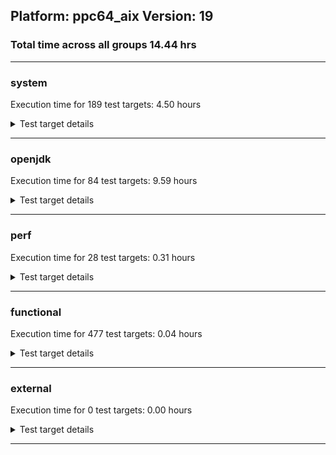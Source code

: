 ## Platform: ppc64_aix Version: 19 
### Total time across all groups 14.44 hrs 
---

###  system
 Execution time for  189  test targets:  4.50  hours
<details><summary>Test target details</summary>

| Test Target Name | Time |
| --- | --- |
| TestJlmRemoteThreadAuth_0 | 685640.00  ms|
| TestJlmRemoteThreadAuth_1 | 685564.00  ms|
| TestJlmRemoteThreadNoAuth_0 | 676302.00  ms|
| TestJlmRemoteThreadNoAuth_1 | 675338.00  ms|
| TestJlmRemoteMemoryAuth_1 | 653535.00  ms|
| TestJlmRemoteMemoryAuth_0 | 652751.00  ms|
| TestJlmRemoteClassAuth_1 | 649047.00  ms|
| TestJlmRemoteClassAuth_0 | 648733.00  ms|
| TestJlmRemoteMemoryNoAuth_1 | 647502.00  ms|
| TestJlmRemoteMemoryNoAuth_0 | 646944.00  ms|
| TestJlmRemoteClassNoAuth_1 | 644522.00  ms|
| TestJlmRemoteClassNoAuth_0 | 643826.00  ms|
| NioLoadTest_5m_1 | 313506.00  ms|
| NioLoadTest_5m_0 | 313333.00  ms|
| DBBLoadTest_5m_0 | 313258.00  ms|
| DBBLoadTest_5m_1 | 313207.00  ms|
| LambdaLoadTest_HS_5m_0 | 307686.00  ms|
| LambdaLoadTest_HS_5m_1 | 307656.00  ms|
| MauveMultiThrdLoad_5m_1 | 305726.00  ms|
| MauveMultiThrdLoad_5m_0 | 305686.00  ms|
| MauveSingleInvocLoad_HS_5m_1 | 304894.00  ms|
| MauveSingleThrdLoad_HS_5m_1 | 304873.00  ms|
| MauveSingleInvocLoad_HS_5m_0 | 304729.00  ms|
| MauveSingleThrdLoad_HS_5m_0 | 304726.00  ms|
| MathLoadTest_all_5m_0 | 304223.00  ms|
| MathLoadTest_bigdecimal_5m_1 | 303979.00  ms|
| MathLoadTest_bigdecimal_5m_0 | 303976.00  ms|
| MathLoadTest_all_5m_1 | 303942.00  ms|
| MathLoadTest_autosimd_5m_1 | 303873.00  ms|
| LangLoadTest_5m_1 | 303827.00  ms|
| LangLoadTest_5m_0 | 303812.00  ms|
| UtilLoadTest_5m_0 | 303759.00  ms|
| MathLoadTest_autosimd_5m_0 | 303756.00  ms|
| UtilLoadTest_5m_1 | 303735.00  ms|
| ClassLoadingTest_5m_0 | 303687.00  ms|
| ClassLoadingTest_5m_1 | 303683.00  ms|
| TestJlmRemoteNotifierProxyAuth_1 | 143588.00  ms|
| TestJlmRemoteNotifierProxyAuth_0 | 143316.00  ms|
| CLLoad_0 | 55057.00  ms|
| CLLoad_1 | 55054.00  ms|
| LockingLoadTest_0 | 33689.00  ms|
| LockingLoadTest_1 | 33598.00  ms|
| TestJlmLocal_0 | 28816.00  ms|
| TestJlmLocal_1 | 28658.00  ms|
| ParallelStreamsLoadTest_HS_1 | 18687.00  ms|
| ParallelStreamsLoadTest_HS_0 | 18315.00  ms|
| HCRLateAttachWorkload_previewEnabled_1 | 13803.00  ms|
| HCRLateAttachWorkload_previewEnabled_0 | 13769.00  ms|
| Jlink_ReqMod_0 | 12126.00  ms|
| Jlink_ReqMod_1 | 12101.00  ms|
| Jlink_AddMLimitM_0 | 10649.00  ms|
| Jlink_AddMLimitM_1 | 10634.00  ms|
| Jlink_GenOpt_0 | 9215.00  ms|
| Jlink_GenOpt_1 | 9193.00  ms|
| PatModImg_Adv_0 | 8369.00  ms|
| PatModImg_Adv_1 | 8330.00  ms|
| UpgModPath_JarImg_1 | 8100.00  ms|
| UpgModPath_JarImg_0 | 8085.00  ms|
| PatModImg_PlatMod_0 | 8009.00  ms|
| PatModImg_AppMod_0 | 7947.00  ms|
| PatModImg_AppMod_1 | 7934.00  ms|
| PatModImg_Unex_0 | 7931.00  ms|
| PatModImg_Unex_1 | 7923.00  ms|
| PatModImg_PlatMod_1 | 7895.00  ms|
| UpgModPath_Jar_0 | 7656.00  ms|
| UpgModPath_Jar_1 | 7625.00  ms|
| UpgModPath_ExpImg_1 | 7395.00  ms|
| UpgModPath_ExpImg_0 | 7354.00  ms|
| UpgModPath_Exp_0 | 6925.00  ms|
| UpgModPath_Exp_1 | 6910.00  ms|
| CLTestImg_1 | 6893.00  ms|
| CLTestImg_0 | 6883.00  ms|
| CpMpJlink_1 | 6153.00  ms|
| CpMpJlink_0 | 6126.00  ms|
| AutoMod1_0 | 4352.00  ms|
| AutoMod2_1 | 4347.00  ms|
| AutoMod1_1 | 4340.00  ms|
| AutoMod2_0 | 4337.00  ms|
| AutoMod_Impl2_0 | 4335.00  ms|
| AutoMod_Impl1_0 | 4334.00  ms|
| AutoMod_Impl3_0 | 4331.00  ms|
| AutoMod_Impl3_1 | 4331.00  ms|
| AutoMod_Impl1_1 | 4325.00  ms|
| AutoMod_Impl2_1 | 4319.00  ms|
| InternalAPIs_0 | 4275.00  ms|
| InternalAPIs_1 | 4256.00  ms|
| PatMod_Adv_0 | 4231.00  ms|
| PatMod_Adv_1 | 4228.00  ms|
| CpMpModJar_0 | 4031.00  ms|
| CpMpModJar_1 | 4012.00  ms|
| PatMod_Unex_0 | 3866.00  ms|
| PatMod_Unex_1 | 3831.00  ms|
| PatMod_AppMod_0 | 3827.00  ms|
| PatMod_AppMod_1 | 3824.00  ms|
| PatMod_PlatMod_1 | 3817.00  ms|
| PatMod_PlatMod_0 | 3816.00  ms|
| SLTest_0 | 3434.00  ms|
| SLTest_1 | 3387.00  ms|
| CpMpModJar3_0 | 2569.00  ms|
| CpMpModJar2_0 | 2566.00  ms|
| CpMpModJar2_1 | 2564.00  ms|
| CpMpModJar3_1 | 2558.00  ms|
| CLTest_0 | 2462.00  ms|
| CpMp3_0 | 2430.00  ms|
| CpMp_MP_0 | 2422.00  ms|
| CpMp2_0 | 2418.00  ms|
| CpMp3_1 | 2417.00  ms|
| CLTest_1 | 2415.00  ms|
| CpMp_CpMp_0 | 2415.00  ms|
| CpMp2_1 | 2406.00  ms|
| CpMp_MP_1 | 2403.00  ms|
| CpMp_CpMp_1 | 2402.00  ms|
| MachineInfo_0 | 697.00  ms|
| CLStressLayers_1 | 41.00  ms|
| CLStressLayers_0 | 41.00  ms|
| CLStressCRI_2 | 41.00  ms|
| CLStressCRI_1 | 41.00  ms|
| CLStressCRI_0 | 41.00  ms|
| CLStressLayers_2 | 41.00  ms|
| JdiTest_1 | 40.00  ms|
| JdiTest_2 | 40.00  ms|
| OAuthTest_0 | 39.00  ms|
| JdiTest_0 | 39.00  ms|
| MiniMix_5m_0 | 39.00  ms|
| MiniMix_5m_1 | 39.00  ms|
| ExplMod_1 | 39.00  ms|
| ExplMod_2 | 39.00  ms|
| ExplMod_0 | 39.00  ms|
| MiniMix_5m_2 | 39.00  ms|
| ConcurrentLoadTest_5m_1 | 38.00  ms|
| ConcurrentLoadTest_5m_2 | 38.00  ms|
| MiniMix_aot_5m_0 | 38.00  ms|
| ConcurrentLoadTest_5m_0 | 38.00  ms|
| DBBLoadTest_5m_2 | 30.00  ms|
| CLLoad_2 | 29.00  ms|
| MauveMultiThrdLoad_5m_2 | 29.00  ms|
| MauveSingleInvocLoad_HS_5m_2 | 29.00  ms|
| NioLoadTest_5m_2 | 29.00  ms|
| LambdaLoadTest_HS_5m_2 | 29.00  ms|
| MauveSingleThrdLoad_HS_5m_2 | 29.00  ms|
| TestJlmRemoteMemoryAuth_2 | 28.00  ms|
| TestJlmLocal_2 | 28.00  ms|
| TestJlmRemoteThreadNoAuth_2 | 28.00  ms|
| TestJlmRemoteClassNoAuth_2 | 28.00  ms|
| MathLoadTest_autosimd_5m_2 | 27.00  ms|
| MathLoadTest_all_5m_2 | 27.00  ms|
| TestJlmRemoteClassAuth_2 | 27.00  ms|
| TestJlmRemoteMemoryNoAuth_2 | 27.00  ms|
| HCRLateAttachWorkload_previewEnabled_2 | 27.00  ms|
| TestJlmRemoteThreadAuth_2 | 27.00  ms|
| PatModImg_PlatMod_2 | 27.00  ms|
| TestJlmRemoteNotifierProxyAuth_2 | 27.00  ms|
| Jlink_ReqMod_2 | 27.00  ms|
| PatModImg_Unex_2 | 27.00  ms|
| PatModImg_AppMod_2 | 27.00  ms|
| CpMpJlink_2 | 27.00  ms|
| CLTestImg_2 | 27.00  ms|
| UpgModPath_ExpImg_2 | 27.00  ms|
| PatMod_Adv_2 | 27.00  ms|
| AutoMod_Impl2_2 | 27.00  ms|
| UpgModPath_Exp_2 | 27.00  ms|
| PatMod_AppMod_2 | 27.00  ms|
| CLTest_2 | 27.00  ms|
| Jlink_GenOpt_2 | 27.00  ms|
| UpgModPath_Jar_2 | 27.00  ms|
| Jlink_AddMLimitM_2 | 27.00  ms|
| SLTest_2 | 27.00  ms|
| PatModImg_Adv_2 | 27.00  ms|
| PatMod_PlatMod_2 | 27.00  ms|
| UpgModPath_JarImg_2 | 27.00  ms|
| MathLoadTest_bigdecimal_5m_2 | 27.00  ms|
| CpMp_CpMp_2 | 27.00  ms|
| PatMod_Unex_2 | 27.00  ms|
| InternalAPIs_2 | 27.00  ms|
| AutoMod2_2 | 27.00  ms|
| UtilLoadTest_5m_2 | 27.00  ms|
| CpMp2_2 | 27.00  ms|
| LangLoadTest_5m_2 | 27.00  ms|
| CpMp_MP_2 | 27.00  ms|
| CpMpModJar_2 | 27.00  ms|
| LockingLoadTest_2 | 26.00  ms|
| CpMp3_2 | 26.00  ms|
| AutoMod_Impl3_2 | 26.00  ms|
| CpMpModJar3_2 | 26.00  ms|
| AutoMod_Impl1_2 | 26.00  ms|
| CpMpModJar2_2 | 26.00  ms|
| AutoMod1_2 | 26.00  ms|
| ClassLoadingTest_5m_2 | 26.00  ms|
| ParallelStreamsLoadTest_HS_2 | 26.00  ms|
</details>

---

###  openjdk
 Execution time for  84  test targets:  9.59  hours
<details><summary>Test target details</summary>

| Test Target Name | Time |
| --- | --- |
| jvm_compiler_0 | 5712795.00  ms|
| jdk_security3_0 | 4507911.00  ms|
| jdk_util_0 | 2364474.00  ms|
| jdk_util_1 | 2360712.00  ms|
| jdk_lang_0 | 2038571.00  ms|
| jdk_lang_1 | 2034386.00  ms|
| jdk_nio_1 | 1837015.00  ms|
| jdk_nio_0 | 1828976.00  ms|
| jdk_tools_1 | 1283630.00  ms|
| jdk_jdi_0 | 1203383.00  ms|
| jdk_security4_1 | 776996.00  ms|
| jdk_security4_0 | 776988.00  ms|
| hotspot_serviceability_jvmti_1 | 692266.00  ms|
| jdk_beans_0 | 654637.00  ms|
| jdk_io_0 | 565758.00  ms|
| jdk_io_1 | 565534.00  ms|
| jdk_other_1 | 545829.00  ms|
| jdk_rmi_1 | 514550.00  ms|
| jdk_rmi_0 | 514350.00  ms|
| jdk_imageio_1 | 384655.00  ms|
| jdk_time_0 | 350578.00  ms|
| hotspot_custom_0 | 324393.00  ms|
| hotspot_custom_1 | 324318.00  ms|
| jdk_security2_0 | 281519.00  ms|
| jdk_management_0 | 264551.00  ms|
| jdk_management_1 | 249038.00  ms|
| jdk_math_1 | 238269.00  ms|
| jdk_math_0 | 237871.00  ms|
| jdk_foreign_0 | 217789.00  ms|
| jdk_foreign_1 | 216524.00  ms|
| runtime_nestmate_0 | 69184.00  ms|
| runtime_nestmate_1 | 69135.00  ms|
| jdk_svc_sanity_1 | 58198.00  ms|
| jdk_svc_sanity_0 | 58092.00  ms|
| jdk_custom_1 | 55150.00  ms|
| jdk11_tier1_buffer_0 | 51350.00  ms|
| jdk11_tier1_buffer_1 | 51287.00  ms|
| jdk_build_0 | 35767.00  ms|
| jdk_build_1 | 35391.00  ms|
| jdk_native_sanity_0 | 31402.00  ms|
| jdk_native_sanity_1 | 31287.00  ms|
| jdk11_tier1_iso8859_1 | 28407.00  ms|
| jdk11_tier1_iso8859_0 | 28287.00  ms|
| jdk_lang_native_0 | 28141.00  ms|
| jdk_lang_native_1 | 28098.00  ms|
| jdk_jfc_demo_0 | 38.00  ms|
| jdk_sound_2 | 38.00  ms|
| jdk_client_sanity_0 | 38.00  ms|
| jdk_2d_0 | 38.00  ms|
| jdk_sound_0 | 38.00  ms|
| jdk_client_sanity_2 | 38.00  ms|
| jdk_2d_2 | 38.00  ms|
| jdk_jfr_1 | 37.00  ms|
| jdk_awt_1 | 37.00  ms|
| jdk_jfc_demo_2 | 37.00  ms|
| jdk_swing_1 | 37.00  ms|
| jdk_lang_native_win_1 | 27.00  ms|
| jdk11_tier1_iso8859_2 | 27.00  ms|
| jdk_lang_native_win_0 | 27.00  ms|
| jdk_lang_native_2 | 27.00  ms|
| jdk_svc_sanity_2 | 27.00  ms|
| jdk_lang_2 | 27.00  ms|
| jdk_foreign_native_2 | 27.00  ms|
| jdk11_tier1_buffer_2 | 27.00  ms|
| jdk_foreign_2 | 27.00  ms|
| jdk_util_2 | 27.00  ms|
| jdk_rmi_2 | 27.00  ms|
| jdk_foreign_native_0 | 27.00  ms|
| jdk_math_2 | 27.00  ms|
| jdk_jmx_2 | 27.00  ms|
| jdk_text_2 | 27.00  ms|
| jdk_lang_native_win_2 | 26.00  ms|
| jdk_foreign_native_1 | 26.00  ms|
| jdk_tools_2 | 26.00  ms|
| jdk_imageio_2 | 26.00  ms|
| jdk_beans_2 | 26.00  ms|
| jvm_compiler_2 | 26.00  ms|
| jdk_security4_2 | 26.00  ms|
| jdk_native_sanity_2 | 26.00  ms|
| jdk_security2_2 | 26.00  ms|
| jdk_nio_2 | 26.00  ms|
| langtools_custom_2 | 26.00  ms|
| hotspot_custom_2 | 26.00  ms|
| jdk_io_2 | 26.00  ms|
</details>

---

###  perf
 Execution time for  28  test targets:  0.31  hours
<details><summary>Test target details</summary>

| Test Target Name | Time |
| --- | --- |
| renaissance-philosophers_0 | 366917.00  ms|
| renaissance-future-genetic_0 | 254321.00  ms|
| renaissance-finagle-http_0 | 129187.00  ms|
| renaissance-mnemonics_0 | 109909.00  ms|
| renaissance-par-mnemonics_0 | 97623.00  ms|
| renaissance-fj-kmeans_0 | 95565.00  ms|
| renaissance-scala-kmeans_0 | 20580.00  ms|
| dacapo-jython_0 | 18949.00  ms|
| dacapo-h2_0 | 13985.00  ms|
| dacapo-avrora_0 | 8811.00  ms|
| dacapo-pmd_0 | 4252.00  ms|
| dacapo-fop_0 | 3057.00  ms|
| dacapo-sunflow_0 | 3048.00  ms|
| dacapo-luindex_0 | 2982.00  ms|
| dacapo-xalan_0 | 2523.00  ms|
| renaissance-db-shootout_0 | 47.00  ms|
| renaissance-als_0 | 40.00  ms|
| dacapo-tomcat_0 | 40.00  ms|
| renaissance-gauss-mix_0 | 40.00  ms|
| renaissance-movie-lens_0 | 40.00  ms|
| renaissance-finagle-chirper_0 | 40.00  ms|
| renaissance-dec-tree_0 | 39.00  ms|
| renaissance-chi-square_0 | 39.00  ms|
| renaissance-log-regression_0 | 39.00  ms|
| renaissance-akka-uct_0 | 39.00  ms|
| renaissance-naive-bayes_0 | 38.00  ms|
| dacapo-lusearch-fix_0 | 38.00  ms|
| IdleMicrobenchmark_HS_0 | 26.00  ms|
</details>

---

###  functional
 Execution time for  477  test targets:  0.04  hours
<details><summary>Test target details</summary>

| Test Target Name | Time |
| --- | --- |
| MBCS_Tests_charsets_0 | 96215.00  ms|
| MBCS_Tests_codepoint_aix_0 | 6301.00  ms|
| SecurityTests_0 | 4064.00  ms|
| MBCS_Tests_unicode_aix_0 | 3624.00  ms|
| cmdLineTester_libpathTestRtfChild_0 | 1537.00  ms|
| MBCS_Tests_language_tag_0 | 1178.00  ms|
| MBCS_Tests_property_utf8_0 | 1151.00  ms|
| MBCS_Tests_datetime_0 | 1117.00  ms|
| testXXArgumentTesting_0 | 1105.00  ms|
| MBCS_Tests_datetime_formatter_0 | 946.00  ms|
| Jep334Tests_0 | 927.00  ms|
| Jep360Tests_0 | 868.00  ms|
| IllegalAccessProtectedMethodTest_0 | 815.00  ms|
| jsr292BootstrapTest_0 | 812.00  ms|
| Jep384Tests_0 | 809.00  ms|
| RegularClassAndInterfaceFinalFieldTests_0 | 794.00  ms|
| Jep371Tests_0 | 784.00  ms|
| MBCS_Tests_new_jp_era_0 | 768.00  ms|
| StringIndentTests_0 | 756.00  ms|
| cmdLineTester_getPid_0 | 661.00  ms|
| MBCS_Tests_StAX_ja_JP_aix_0 | 183.00  ms|
| MBCS_Tests_StAX_Zh_CN_aix_0 | 179.00  ms|
| MBCS_Tests_StAX_JA_JP_aix_0 | 179.00  ms|
| MBCS_Tests_StAX_zh_TW_aix_0 | 179.00  ms|
| MBCS_Tests_StAX_ZH_TW_aix_0 | 179.00  ms|
| MBCS_Tests_StAX_KO_KR_aix_0 | 179.00  ms|
| MBCS_Tests_StAX_ZH_CN_aix_0 | 179.00  ms|
| MBCS_Tests_StAX_Ja_JP_aix_0 | 178.00  ms|
| MBCS_Tests_StAX_Zh_TW_aix_0 | 178.00  ms|
| MBCS_Tests_StAX_ko_KR_aix_0 | 178.00  ms|
| MBCS_Tests_StAX_zh_CN_aix_0 | 178.00  ms|
| MBCS_Tests_i18n_zh_TW_aix_0 | 166.00  ms|
| MBCS_Tests_i18n_ja_JP_aix_0 | 166.00  ms|
| MBCS_Tests_i18n_ZH_CN_aix_0 | 166.00  ms|
| MBCS_Tests_i18n_ZH_TW_aix_0 | 166.00  ms|
| MBCS_Tests_i18n_Zh_TW_aix_0 | 166.00  ms|
| MBCS_Tests_i18n_KO_KR_aix_0 | 165.00  ms|
| MBCS_Tests_i18n_Zh_CN_aix_0 | 165.00  ms|
| MBCS_Tests_i18n_zh_CN_aix_0 | 165.00  ms|
| MBCS_Tests_i18n_Ja_JP_aix_0 | 165.00  ms|
| MBCS_Tests_i18n_ko_KR_aix_0 | 165.00  ms|
| MBCS_Tests_i18n_JA_JP_aix_0 | 165.00  ms|
| MBCS_Tests_locale_matching_Ja_JP_aix_0 | 162.00  ms|
| MBCS_Tests_locale_matching_ZH_CN_aix_0 | 161.00  ms|
| MBCS_Tests_locale_matching_ja_JP_aix_0 | 161.00  ms|
| MBCS_Tests_locale_matching_zh_TW_aix_0 | 161.00  ms|
| MBCS_Tests_locale_matching_KO_KR_aix_0 | 161.00  ms|
| MBCS_Tests_locale_matching_ko_KR_aix_0 | 161.00  ms|
| MBCS_Tests_locale_matching_JA_JP_aix_0 | 161.00  ms|
| MBCS_Tests_locale_matching_Zh_CN_aix_0 | 161.00  ms|
| MBCS_Tests_locale_matching_Zh_TW_aix_0 | 161.00  ms|
| MBCS_Tests_locale_matching_zh_CN_aix_0 | 160.00  ms|
| MBCS_Tests_locale_matching_ZH_TW_aix_0 | 160.00  ms|
| MBCS_Tests_jaxp14_KO_KR_aix_0 | 76.00  ms|
| MBCS_Tests_jaxp14_ja_JP_aix_0 | 75.00  ms|
| MBCS_Tests_jaxp14_zh_TW_aix_0 | 75.00  ms|
| MBCS_Tests_Compiler_zh_CN_aix_0 | 75.00  ms|
| MBCS_Tests_Compiler_ja_JP_aix_0 | 75.00  ms|
| MBCS_Tests_jaxp14_Ja_JP_aix_0 | 75.00  ms|
| MBCS_Tests_jaxp14_ZH_CN_aix_0 | 75.00  ms|
| MBCS_Tests_jaxp14_JA_JP_aix_0 | 75.00  ms|
| MBCS_Tests_jaxp14_zh_CN_aix_0 | 74.00  ms|
| MBCS_Tests_Compiler_ko_KR_aix_0 | 74.00  ms|
| MBCS_Tests_jaxp14_Zh_TW_aix_0 | 74.00  ms|
| MBCS_Tests_jaxp14_ko_KR_aix_0 | 74.00  ms|
| MBCS_Tests_Compiler_KO_KR_aix_0 | 74.00  ms|
| MBCS_Tests_jaxp14_ZH_TW_aix_0 | 74.00  ms|
| MBCS_Tests_Compiler_Ja_JP_aix_0 | 74.00  ms|
| MBCS_Tests_Compiler_Zh_CN_aix_0 | 74.00  ms|
| MBCS_Tests_Compiler_zh_TW_aix_0 | 74.00  ms|
| MBCS_Tests_Compiler_JA_JP_aix_0 | 74.00  ms|
| MBCS_Tests_Compiler_ZH_CN_aix_0 | 74.00  ms|
| MBCS_Tests_Compiler_ZH_TW_aix_0 | 74.00  ms|
| MBCS_Tests_jaxp14_Zh_CN_aix_0 | 74.00  ms|
| MBCS_Tests_Compiler_Zh_TW_aix_0 | 74.00  ms|
| MBCS_Tests_file_ja_JP.aix_0 | 73.00  ms|
| MBCS_Tests_formatter_Zh_TW_aix_0 | 73.00  ms|
| MBCS_Tests_sealed_classes_JA_JP_aix_0 | 73.00  ms|
| MBCS_Tests_pattern_matching_instanceof_KO_KR_aix_0 | 73.00  ms|
| MBCS_Tests_sealed_classes_ZH_TW_aix_0 | 73.00  ms|
| MBCS_Tests_compact_number_format_ZH_TW_aix_0 | 73.00  ms|
| MBCS_Tests_compact_number_format_KO_KR_aix_0 | 73.00  ms|
| MBCS_Tests_pattern_matching_instanceof_ZH_CN_aix_0 | 73.00  ms|
| MBCS_Tests_text_blocks_ja_JP_aix_0 | 73.00  ms|
| MBCS_Tests_record_ZH_TW_aix_0 | 73.00  ms|
| MBCS_Tests_sealed_classes_Zh_TW_aix_0 | 73.00  ms|
| MBCS_Tests_record_Ja_JP_aix_0 | 73.00  ms|
| MBCS_Tests_pattern_matching_instanceof_ko_KR_aix_0 | 73.00  ms|
| MBCS_Tests_regex_ZH_CN_aix_0 | 73.00  ms|
| MBCS_Tests_scanner_ZH_CN_aix_0 | 73.00  ms|
| MBCS_Tests_record_ko_KR_aix_0 | 73.00  ms|
| MBCS_Tests_sealed_classes_ja_JP_aix_0 | 73.00  ms|
| MBCS_Tests_record_Zh_TW_aix_0 | 72.00  ms|
| MBCS_Tests_sealed_classes_KO_KR_aix_0 | 72.00  ms|
| MBCS_Tests_record_ZH_CN_aix_0 | 72.00  ms|
| MBCS_Tests_switch_expressions_Ja_JP_aix_0 | 72.00  ms|
| MBCS_Tests_record_KO_KR_aix_0 | 72.00  ms|
| MBCS_Tests_jdbc41_Zh_CN_aix_0 | 72.00  ms|
| MBCS_Tests_switch_expressions_Zh_CN_aix_0 | 72.00  ms|
| MBCS_Tests_coin_ja_JP_aix_0 | 72.00  ms|
| MBCS_Tests_env_KO_KR_aix_0 | 72.00  ms|
| MBCS_Tests_switch_expressions_ZH_TW_aix_0 | 72.00  ms|
| MBCS_Tests_env_ja_JP_aix_0 | 72.00  ms|
| MBCS_Tests_compact_number_format_JA_JP_aix_0 | 72.00  ms|
| MBCS_Tests_pattern_matching_instanceof_ja_JP_aix_0 | 72.00  ms|
| MBCS_Tests_urlclassloader_KO_KR_aix_0 | 72.00  ms|
| MBCS_Tests_text_blocks_ko_KR_aix_0 | 72.00  ms|
| MBCS_Tests_coin_ZH_CN_aix_0 | 72.00  ms|
| MBCS_Tests_compact_number_format_ja_JP_aix_0 | 72.00  ms|
| MBCS_Tests_sealed_classes_ZH_CN_aix_0 | 72.00  ms|
| MBCS_Tests_urlclassloader_ja_JP_aix_0 | 72.00  ms|
| MBCS_Tests_env_Ja_JP_aix_0 | 72.00  ms|
| MBCS_Tests_text_blocks_Zh_CN_aix_0 | 72.00  ms|
| MBCS_Tests_coin_zh_TW_aix_0 | 72.00  ms|
| MBCS_Tests_switch_expressions_JA_JP_aix_0 | 72.00  ms|
| MBCS_Tests_sealed_classes_Ja_JP_aix_0 | 72.00  ms|
| MBCS_Tests_sealed_classes_zh_TW_aix_0 | 72.00  ms|
| MBCS_Tests_text_blocks_Ja_JP_aix_0 | 72.00  ms|
| MBCS_Tests_text_blocks_KO_KR_aix_0 | 72.00  ms|
| MBCS_Tests_switch_expressions_ko_KR_aix_0 | 72.00  ms|
| MBCS_Tests_compact_number_format_Ja_JP_aix_0 | 72.00  ms|
| MBCS_Tests_pattern_matching_instanceof_ZH_TW_aix_0 | 72.00  ms|
| MBCS_Tests_text_blocks_ZH_CN_aix_0 | 72.00  ms|
| MBCS_Tests_coin_ZH_TW_aix_0 | 72.00  ms|
| MBCS_Tests_urlclassloader_ko_KR_aix_0 | 72.00  ms|
| MBCS_Tests_text_blocks_zh_CN_aix_0 | 72.00  ms|
| MBCS_Tests_record_zh_CN_aix_0 | 72.00  ms|
| MBCS_Tests_switch_expressions_zh_TW_aix_0 | 72.00  ms|
| MBCS_Tests_record_zh_TW_aix_0 | 72.00  ms|
| MBCS_Tests_pattern_matching_instanceof_zh_CN_aix_0 | 72.00  ms|
| MBCS_Tests_sealed_classes_Zh_CN_aix_0 | 72.00  ms|
| MBCS_Tests_record_ja_JP_aix_0 | 72.00  ms|
| MBCS_Tests_IDN_Zh_CN_aix_0 | 72.00  ms|
| MBCS_Tests_pattern_matching_instanceof_zh_TW_aix_0 | 72.00  ms|
| MBCS_Tests_record_JA_JP_aix_0 | 72.00  ms|
| MBCS_Tests_record_Zh_CN_aix_0 | 72.00  ms|
| MBCS_Tests_switch_expressions_zh_CN_aix_0 | 72.00  ms|
| MBCS_Tests_compact_number_format_ko_KR_aix_0 | 72.00  ms|
| MBCS_Tests_pref_ZH_CN_aix_0 | 72.00  ms|
| MBCS_Tests_sealed_classes_ko_KR_aix_0 | 72.00  ms|
| MBCS_Tests_urlclassloader_Zh_CN_aix_0 | 72.00  ms|
| MBCS_Tests_env_zh_CN_aix_0 | 72.00  ms|
| MBCS_Tests_env_JA_JP_aix_0 | 72.00  ms|
| MBCS_Tests_text_blocks_JA_JP_aix_0 | 72.00  ms|
| MBCS_Tests_switch_expressions_KO_KR_aix_0 | 72.00  ms|
| MBCS_Tests_compact_number_format_Zh_CN_aix_0 | 72.00  ms|
| MBCS_Tests_text_blocks_Zh_TW_aix_0 | 72.00  ms|
| MBCS_Tests_file_zh_CN.aix_0 | 72.00  ms|
| MBCS_Tests_pref_Zh_CN_aix_0 | 72.00  ms|
| MBCS_Tests_switch_expressions_Zh_TW_aix_0 | 72.00  ms|
| MBCS_Tests_annotation_JA_JP_aix_0 | 72.00  ms|
| MBCS_Tests_formatter_ja_JP_aix_0 | 72.00  ms|
| MBCS_Tests_codepage_KO_KR_aix_0 | 72.00  ms|
| MBCS_Tests_pattern_matching_instanceof_JA_JP_aix_0 | 72.00  ms|
| MBCS_Tests_IDN_ZH_TW_aix_0 | 72.00  ms|
| MBCS_Tests_scanner_ko_KR_aix_0 | 72.00  ms|
| MBCS_Tests_coin_KO_KR_aix_0 | 72.00  ms|
| MBCS_Tests_annotation_ZH_CN_aix_0 | 72.00  ms|
| MBCS_Tests_regex_ko_KR_aix_0 | 72.00  ms|
| MBCS_Tests_compact_number_format_Zh_TW_aix_0 | 72.00  ms|
| MBCS_Tests_file_Ja_JP.aix_0 | 72.00  ms|
| MBCS_Tests_pref_KO_KR_aix_0 | 72.00  ms|
| MBCS_Tests_compact_number_format_zh_TW_aix_0 | 72.00  ms|
| MBCS_Tests_pref_Ja_JP_aix_0 | 72.00  ms|
| MBCS_Tests_scanner_ja_JP_aix_0 | 72.00  ms|
| MBCS_Tests_nio_zh_CN_aix_0 | 72.00  ms|
| MBCS_Tests_text_blocks_ZH_TW_aix_0 | 72.00  ms|
| MBCS_Tests_file_ZH_TW.aix_0 | 72.00  ms|
| MBCS_Tests_switch_expressions_ja_JP_aix_0 | 72.00  ms|
| MBCS_Tests_jdbc41_ZH_TW_aix_0 | 72.00  ms|
| MBCS_Tests_coin_Zh_CN_aix_0 | 72.00  ms|
| MBCS_Tests_compact_number_format_ZH_CN_aix_0 | 72.00  ms|
| MBCS_Tests_scanner_ZH_TW_aix_0 | 72.00  ms|
| MBCS_Tests_annotation_ja_JP_aix_0 | 72.00  ms|
| MBCS_Tests_urlclassloader_JA_JP_aix_0 | 72.00  ms|
| MBCS_Tests_scanner_JA_JP_aix_0 | 72.00  ms|
| MBCS_Tests_urlclassloader_Ja_JP_aix_0 | 72.00  ms|
| MBCS_Tests_env_ko_KR_aix_0 | 72.00  ms|
| MBCS_Tests_coin_ko_KR_aix_0 | 72.00  ms|
| MBCS_Tests_scanner_Ja_JP_aix_0 | 72.00  ms|
| MBCS_Tests_pref_JA_JP_aix_0 | 72.00  ms|
| MBCS_Tests_formatter_KO_KR_aix_0 | 72.00  ms|
| MBCS_Tests_scanner_KO_KR_aix_0 | 72.00  ms|
| MBCS_Tests_urlclassloader_ZH_TW_aix_0 | 72.00  ms|
| MBCS_Tests_pref_ko_KR_aix_0 | 72.00  ms|
| MBCS_Tests_switch_expressions_ZH_CN_aix_0 | 72.00  ms|
| MBCS_Tests_nio_zh_TW_aix_0 | 72.00  ms|
| MBCS_Tests_pattern_matching_instanceof_Ja_JP_aix_0 | 72.00  ms|
| MBCS_Tests_compact_number_format_zh_CN_aix_0 | 72.00  ms|
| MBCS_Tests_annotation_KO_KR_aix_0 | 72.00  ms|
| MBCS_Tests_codepage_ZH_CN_aix_0 | 72.00  ms|
| MBCS_Tests_codepage_Ja_JP_aix_0 | 72.00  ms|
| MBCS_Tests_regex_KO_KR_aix_0 | 72.00  ms|
| MBCS_Tests_formatter_Ja_JP_aix_0 | 72.00  ms|
| MBCS_Tests_nio_JA_JP_aix_0 | 72.00  ms|
| MBCS_Tests_jdbc41_ZH_CN_aix_0 | 72.00  ms|
| MBCS_Tests_pattern_matching_instanceof_Zh_TW_aix_0 | 72.00  ms|
| MBCS_Tests_nio_ja_JP_aix_0 | 72.00  ms|
| MBCS_Tests_regex_ZH_TW_aix_0 | 72.00  ms|
| MBCS_Tests_annotation_zh_TW_aix_0 | 72.00  ms|
| MBCS_Tests_jdbc41_ko_KR_aix_0 | 72.00  ms|
| MBCS_Tests_file_ZH_CN.aix_0 | 72.00  ms|
| MBCS_Tests_env_ZH_CN_aix_0 | 72.00  ms|
| MBCS_Tests_scanner_zh_CN_aix_0 | 72.00  ms|
| MBCS_Tests_regex_JA_JP_aix_0 | 72.00  ms|
| MBCS_Tests_jdbc41_Ja_JP_aix_0 | 72.00  ms|
| MBCS_Tests_pattern_matching_instanceof_Zh_CN_aix_0 | 72.00  ms|
| MBCS_Tests_sealed_classes_zh_CN_aix_0 | 72.00  ms|
| MBCS_Tests_formatter_ko_KR_aix_0 | 72.00  ms|
| MBCS_Tests_annotation_Zh_CN_aix_0 | 72.00  ms|
| MBCS_Tests_jdbc41_JA_JP_aix_0 | 72.00  ms|
| MBCS_Tests_nio_KO_KR_aix_0 | 72.00  ms|
| MBCS_Tests_formatter_zh_CN_aix_0 | 72.00  ms|
| MBCS_Tests_env_zh_TW_aix_0 | 72.00  ms|
| MBCS_Tests_urlclassloader_ZH_CN_aix_0 | 72.00  ms|
| MBCS_Tests_pref_ZH_TW_aix_0 | 72.00  ms|
| MBCS_Tests_annotation_ZH_TW_aix_0 | 72.00  ms|
| MBCS_Tests_codepage_ZH_TW_aix_0 | 72.00  ms|
| MBCS_Tests_formatter_Zh_CN_aix_0 | 72.00  ms|
| MBCS_Tests_coin_Ja_JP_aix_0 | 72.00  ms|
| MBCS_Tests_scanner_zh_TW_aix_0 | 72.00  ms|
| MBCS_Tests_nio_Ja_JP_aix_0 | 71.00  ms|
| MBCS_Tests_annotation_Ja_JP_aix_0 | 71.00  ms|
| MBCS_Tests_file_KO_KR.aix_0 | 71.00  ms|
| MBCS_Tests_regex_Ja_JP_aix_0 | 71.00  ms|
| MBCS_Tests_file_ko_KR.aix_0 | 71.00  ms|
| MBCS_Tests_file_Zh_CN.aix_0 | 71.00  ms|
| MBCS_Tests_formatter_zh_TW_aix_0 | 71.00  ms|
| MBCS_Tests_coin_JA_JP_aix_0 | 71.00  ms|
| MBCS_Tests_codepage_Zh_CN_aix_0 | 71.00  ms|
| MBCS_Tests_annotation_ko_KR_aix_0 | 71.00  ms|
| MBCS_Tests_nio_ZH_CN_aix_0 | 71.00  ms|
| MBCS_Tests_coin_Zh_TW_aix_0 | 71.00  ms|
| MBCS_Tests_nio_Zh_CN_aix_0 | 71.00  ms|
| MBCS_Tests_pref_zh_CN_aix_0 | 71.00  ms|
| MBCS_Tests_formatter_ZH_TW_aix_0 | 71.00  ms|
| MBCS_Tests_pref_zh_TW_aix_0 | 71.00  ms|
| MBCS_Tests_annotation_Zh_TW_aix_0 | 71.00  ms|
| MBCS_Tests_env_Zh_CN_aix_0 | 71.00  ms|
| MBCS_Tests_annotation_zh_CN_aix_0 | 71.00  ms|
| MBCS_Tests_regex_Zh_TW_aix_0 | 71.00  ms|
| MBCS_Tests_regex_Zh_CN_aix_0 | 71.00  ms|
| MBCS_Tests_scanner_Zh_CN_aix_0 | 71.00  ms|
| MBCS_Tests_coin_zh_CN_aix_0 | 71.00  ms|
| MBCS_Tests_jdbc41_Zh_TW_aix_0 | 71.00  ms|
| MBCS_Tests_file_Zh_TW.aix_0 | 71.00  ms|
| MBCS_Tests_jdbc41_zh_TW_aix_0 | 71.00  ms|
| MBCS_Tests_IDN_ja_JP_aix_0 | 71.00  ms|
| MBCS_Tests_formatter_JA_JP_aix_0 | 71.00  ms|
| MBCS_Tests_pref_Zh_TW_aix_0 | 71.00  ms|
| MBCS_Tests_text_blocks_zh_TW_aix_0 | 71.00  ms|
| MBCS_Tests_codepage_ja_JP_aix_0 | 71.00  ms|
| MBCS_Tests_env_Zh_TW_aix_0 | 71.00  ms|
| MBCS_Tests_urlclassloader_Zh_TW_aix_0 | 71.00  ms|
| MBCS_Tests_regex_zh_CN_aix_0 | 71.00  ms|
| MBCS_Tests_codepage_zh_CN_aix_0 | 71.00  ms|
| MBCS_Tests_scanner_Zh_TW_aix_0 | 71.00  ms|
| MBCS_Tests_IDN_zh_TW_aix_0 | 71.00  ms|
| MBCS_Tests_IDN_Ja_JP_aix_0 | 71.00  ms|
| MBCS_Tests_jdbc41_zh_CN_aix_0 | 71.00  ms|
| MBCS_Tests_nio_Zh_TW_aix_0 | 71.00  ms|
| MBCS_Tests_codepage_Zh_TW_aix_0 | 71.00  ms|
| MBCS_Tests_IDN_zh_CN_aix_0 | 71.00  ms|
| MBCS_Tests_jdbc41_ja_JP_aix_0 | 71.00  ms|
| MBCS_Tests_regex_zh_TW_aix_0 | 71.00  ms|
| MBCS_Tests_nio_ZH_TW_aix_0 | 71.00  ms|
| MBCS_Tests_regex_ja_JP_aix_0 | 71.00  ms|
| MBCS_Tests_file_zh_TW.aix_0 | 71.00  ms|
| MBCS_Tests_codepage_zh_TW_aix_0 | 71.00  ms|
| MBCS_Tests_urlclassloader_zh_TW_aix_0 | 71.00  ms|
| MBCS_Tests_file_JA_JP.aix_0 | 71.00  ms|
| MBCS_Tests_jdbc41_KO_KR_aix_0 | 71.00  ms|
| MBCS_Tests_formatter_ZH_CN_aix_0 | 71.00  ms|
| MBCS_Tests_pref_ja_JP_aix_0 | 71.00  ms|
| MBCS_Tests_IDN_JA_JP_aix_0 | 71.00  ms|
| MBCS_Tests_urlclassloader_zh_CN_aix_0 | 71.00  ms|
| MBCS_Tests_nio_ko_KR_aix_0 | 71.00  ms|
| MBCS_Tests_codepage_JA_JP_aix_0 | 71.00  ms|
| MBCS_Tests_codepage_ko_KR_aix_0 | 71.00  ms|
| MBCS_Tests_env_ZH_TW_aix_0 | 71.00  ms|
| MBCS_Tests_IDN_KO_KR_aix_0 | 71.00  ms|
| MBCS_Tests_IDN_Zh_TW_aix_0 | 71.00  ms|
| MBCS_Tests_IDN_ko_KR_aix_0 | 71.00  ms|
| MBCS_Tests_IDN_ZH_CN_aix_0 | 71.00  ms|
| Jep397Tests_testSubClassOfSealedSuperFromDifferentModule_0 | 39.00  ms|
| Jep397Tests_0 | 39.00  ms|
| SyntheticGCWorkload_TestCase_0 | 39.00  ms|
| Jep397Tests_testSubClassOfSealedSuperFromDifferentPackageInSameNamedModule_0 | 39.00  ms|
| Jep397Tests_testSubClassOfSealedSuperFromDifferentPackageInSameUnamedModule_0 | 39.00  ms|
| vmLifecyleTests_0 | 38.00  ms|
| vmLifecyleTests_3 | 38.00  ms|
| vmLifecyleTests_1 | 38.00  ms|
| vmLifecyleTests_2 | 38.00  ms|
| vmLifecyleTests_5 | 38.00  ms|
| vmLifecyleTests_4 | 38.00  ms|
| MBCS_Tests_nio_ja_windows_0 | 28.00  ms|
| MBCS_Tests_scanner_windows_0 | 27.00  ms|
| MBCS_Tests_regex_zh_CN_linux_0 | 27.00  ms|
| MBCS_Tests_record_ja_JP_linux_0 | 27.00  ms|
| MBCS_Tests_compact_number_format_ja_JP_linux_0 | 27.00  ms|
| MBCS_Tests_locale_matching_ko_KR_linux_0 | 27.00  ms|
| MBCS_Tests_compact_number_format_ko_KR_linux_0 | 27.00  ms|
| MBCS_Tests_sealed_classes_ja_JP_linux_0 | 27.00  ms|
| MBCS_Tests_pref_zh_CN_linux_0 | 27.00  ms|
| MBCS_Tests_record_zh_CN_linux_0 | 27.00  ms|
| MBCS_Tests_pattern_matching_instanceof_windows_0 | 27.00  ms|
| MBCS_Tests_nio_windows_0 | 27.00  ms|
| MBCS_Tests_unicode_linux_0 | 27.00  ms|
| MBCS_Tests_text_blocks_ja_JP_linux_0 | 27.00  ms|
| MBCS_Tests_scanner_zh_CN_linux_0 | 27.00  ms|
| MBCS_Tests_pref_ja_windows_0 | 27.00  ms|
| MBCS_Tests_sealed_classes_windows_0 | 27.00  ms|
| MBCS_Tests_i18n_zh_TW_linux_0 | 27.00  ms|
| MBCS_Tests_codepage_ja_windows_0 | 27.00  ms|
| MBCS_Tests_jdbc41_windows_0 | 27.00  ms|
| MBCS_Tests_scanner_zh_TW_linux_0 | 27.00  ms|
| MBCS_Tests_regex_ja_windows_0 | 27.00  ms|
| MBCS_Tests_pref_ko_KR_linux_0 | 27.00  ms|
| MBCS_Tests_scanner_ko_KR_linux_0 | 27.00  ms|
| MBCS_Tests_formatter_cn_windows_0 | 27.00  ms|
| MBCS_Tests_jaxp14_tw_windows_0 | 27.00  ms|
| MBCS_Tests_jaxp14_ja_windows_0 | 27.00  ms|
| MBCS_Tests_pref_cn_windows_0 | 27.00  ms|
| MBCS_Tests_i18n_windows_0 | 27.00  ms|
| MBCS_Tests_codepoint_windows_0 | 27.00  ms|
| MBCS_Tests_formatter_ko_windows_0 | 27.00  ms|
| MBCS_Tests_locale_matching_ko_windows_0 | 27.00  ms|
| MBCS_Tests_jdbc41_zh_CN_linux_0 | 27.00  ms|
| MBCS_Tests_nio_ko_windows_0 | 27.00  ms|
| MBCS_Tests_nio_zh_CN_linux_0 | 27.00  ms|
| MBCS_Tests_codepage_zh_CN_linux_0 | 27.00  ms|
| MBCS_Tests_file_zh_CN_linux_0 | 27.00  ms|
| MBCS_Tests_switch_expressions_ko_KR_linux_0 | 27.00  ms|
| MBCS_Tests_jdbc41_tw_windows_0 | 27.00  ms|
| MBCS_Tests_text_blocks_windows_0 | 27.00  ms|
| MBCS_Tests_pattern_matching_instanceof_zh_CN_linux_0 | 27.00  ms|
| MBCS_Tests_text_blocks_zh_CN_linux_0 | 27.00  ms|
| MBCS_Tests_i18n_zh_CN_linux_0 | 27.00  ms|
| MBCS_Tests_env_ko_KR_linux_0 | 27.00  ms|
| MBCS_Tests_locale_matching_ja_JP_linux_0 | 27.00  ms|
| MBCS_Tests_text_blocks_zh_TW_linux_0 | 27.00  ms|
| MBCS_Tests_codepage_ko_KR_linux_0 | 27.00  ms|
| MBCS_Tests_locale_matching_zh_TW_linux_0 | 27.00  ms|
| MBCS_Tests_switch_expressions_zh_CN_linux_0 | 27.00  ms|
| MBCS_Tests_env_zh_TW_linux_0 | 27.00  ms|
| MBCS_Tests_file_zh_TW_linux_0 | 27.00  ms|
| MBCS_Tests_file_windows_0 | 27.00  ms|
| MBCS_Tests_sealed_classes_zh_TW_linux_0 | 27.00  ms|
| MBCS_Tests_i18n_ja_JP_linux_0 | 27.00  ms|
| MBCS_Tests_pref_ja_JP_linux_0 | 27.00  ms|
| MBCS_Tests_IDN_ja_JP_linux_0 | 27.00  ms|
| MBCS_Tests_regex_ko_KR_linux_0 | 27.00  ms|
| MBCS_Tests_formatter_zh_CN_linux_0 | 27.00  ms|
| MBCS_Tests_sealed_classes_ko_KR_linux_0 | 27.00  ms|
| MBCS_Tests_jdbc41_ja_JP_linux_0 | 27.00  ms|
| MBCS_Tests_coin_ko_windows_0 | 27.00  ms|
| MBCS_Tests_annotation_ja_JP_linux_0 | 27.00  ms|
| MBCS_Tests_regex_zh_TW_linux_0 | 27.00  ms|
| MBCS_Tests_urlclassloader_ja_windows_0 | 27.00  ms|
| MBCS_Tests_StAX_cn_windows_0 | 27.00  ms|
| MBCS_Tests_pref_zh_TW_linux_0 | 27.00  ms|
| MBCS_Tests_scanner_ko_windows_0 | 27.00  ms|
| MBCS_Tests_jdbc41_ko_windows_0 | 27.00  ms|
| MBCS_Tests_file_ko_KR_linux_0 | 27.00  ms|
| MBCS_Tests_urlclassloader_cn_windows_0 | 27.00  ms|
| MBCS_Tests_scanner_ja_JP_linux_0 | 27.00  ms|
| MBCS_Tests_StAX_ja_windows_0 | 27.00  ms|
| MBCS_Tests_regex_ja_JP_linux_0 | 27.00  ms|
| MBCS_Tests_urlclassloader_windows_0 | 27.00  ms|
| MBCS_Tests_jaxp14_zh_TW_linux_0 | 27.00  ms|
| MBCS_Tests_IDN_tw_windows_0 | 27.00  ms|
| MBCS_Tests_env_zh_CN_linux_0 | 27.00  ms|
| MBCS_Tests_file_ja_windows_0 | 27.00  ms|
| MBCS_Tests_coin_zh_CN_linux_0 | 27.00  ms|
| MBCS_Tests_file_ko_windows_0 | 27.00  ms|
| MBCS_Tests_StAX_windows_0 | 27.00  ms|
| MBCS_Tests_IDN_ja_windows_0 | 27.00  ms|
| MBCS_Tests_locale_matching_ja_windows_0 | 27.00  ms|
| MBCS_Tests_locale_matching_tw_windows_0 | 27.00  ms|
| MBCS_Tests_annotation_zh_CN_linux_0 | 27.00  ms|
| MBCS_Tests_coin_ko_KR_linux_0 | 27.00  ms|
| MBCS_Tests_regex_cn_windows_0 | 27.00  ms|
| MBCS_Tests_IDN_zh_CN_linux_0 | 27.00  ms|
| MBCS_Tests_formatter_ko_KR_linux_0 | 27.00  ms|
| MBCS_Tests_urlclassloader_ja_JP_linux_0 | 27.00  ms|
| MBCS_Tests_formatter_zh_TW_linux_0 | 27.00  ms|
| MBCS_Tests_codepage_cn_windows_0 | 27.00  ms|
| MBCS_Tests_nio_cn_windows_0 | 27.00  ms|
| MBCS_Tests_pattern_matching_instanceof_ko_KR_linux_0 | 27.00  ms|
| MBCS_Tests_jdbc41_ko_KR_linux_0 | 27.00  ms|
| MBCS_Tests_locale_matching_zh_CN_linux_0 | 27.00  ms|
| MBCS_Tests_file_ja_JP_linux_0 | 27.00  ms|
| MBCS_Tests_coin_cn_windows_0 | 27.00  ms|
| MBCS_Tests_nio_ko_KR_linux_0 | 27.00  ms|
| MBCS_Tests_record_ko_KR_linux_0 | 27.00  ms|
| MBCS_Tests_Compiler_windows_0 | 27.00  ms|
| MBCS_Tests_switch_expressions_windows_0 | 27.00  ms|
| MBCS_Tests_env_windows_0 | 27.00  ms|
| MBCS_Tests_nio_ja_JP_linux_0 | 27.00  ms|
| MBCS_Tests_pattern_matching_instanceof_ja_JP_linux_0 | 27.00  ms|
| MBCS_Tests_jaxp14_ko_windows_0 | 27.00  ms|
| MBCS_Tests_formatter_ja_JP_linux_0 | 27.00  ms|
| MBCS_Tests_compact_number_format_windows_0 | 27.00  ms|
| MBCS_Tests_codepoint_linux_0 | 27.00  ms|
| MBCS_Tests_jaxp14_zh_CN_linux_0 | 27.00  ms|
| MBCS_Tests_compact_number_format_zh_CN_linux_0 | 27.00  ms|
| MBCS_Tests_nio_zh_TW_linux_0 | 27.00  ms|
| MBCS_Tests_StAX_tw_windows_0 | 27.00  ms|
| MBCS_Tests_StAX_ja_JP_linux_0 | 27.00  ms|
| MBCS_Tests_locale_matching_windows_0 | 27.00  ms|
| MBCS_Tests_jaxp14_ja_JP_linux_0 | 27.00  ms|
| MBCS_Tests_codepage_zh_TW_linux_0 | 27.00  ms|
| MBCS_Tests_scanner_cn_windows_0 | 27.00  ms|
| MBCS_Tests_Compiler_ja_JP_linux_0 | 27.00  ms|
| MBCS_Tests_switch_expressions_ja_JP_linux_0 | 27.00  ms|
| MBCS_Tests_i18n_ko_KR_linux_0 | 27.00  ms|
| MBCS_Tests_regex_windows_0 | 27.00  ms|
| MBCS_Tests_file_cn_windows_0 | 27.00  ms|
| MBCS_Tests_coin_windows_0 | 27.00  ms|
| MBCS_Tests_Compiler_ko_KR_linux_0 | 27.00  ms|
| MBCS_Tests_nio_tw_windows_0 | 27.00  ms|
| MBCS_Tests_jaxp14_windows_0 | 27.00  ms|
| MBCS_Tests_compact_number_format_zh_TW_linux_0 | 27.00  ms|
| MBCS_Tests_formatter_windows_0 | 27.00  ms|
| MBCS_Tests_unicode_windows_0 | 26.00  ms|
| MBCS_Tests_IDN_cn_windows_0 | 26.00  ms|
| MBCS_Tests_IDN_zh_TW_linux_0 | 26.00  ms|
| MBCS_Tests_annotation_zh_TW_linux_0 | 26.00  ms|
| MBCS_Tests_switch_expressions_zh_TW_linux_0 | 26.00  ms|
| MBCS_Tests_jdbc41_zh_TW_linux_0 | 26.00  ms|
| testExample_0 | 26.00  ms|
| MBCS_Tests_scanner_ja_windows_0 | 26.00  ms|
| MBCS_Tests_urlclassloader_zh_CN_linux_0 | 26.00  ms|
| MBCS_Tests_file_tw_windows_0 | 26.00  ms|
| MBCS_Tests_sealed_classes_zh_CN_linux_0 | 26.00  ms|
| MBCS_Tests_jaxp14_ko_KR_linux_0 | 26.00  ms|
| MBCS_Tests_IDN_windows_0 | 26.00  ms|
| MBCS_Tests_codepage_tw_windows_0 | 26.00  ms|
| MBCS_Tests_coin_ja_windows_0 | 26.00  ms|
| MBCS_Tests_urlclassloader_ko_KR_linux_0 | 26.00  ms|
| MBCS_Tests_locale_matching_cn_windows_0 | 26.00  ms|
| MBCS_Tests_record_zh_TW_linux_0 | 26.00  ms|
| MBCS_Tests_text_blocks_ko_KR_linux_0 | 26.00  ms|
| MBCS_Tests_formatter_tw_windows_0 | 26.00  ms|
| MBCS_Tests_StAX_ko_KR_linux_0 | 26.00  ms|
| MBCS_Tests_env_ja_JP_linux_0 | 26.00  ms|
| MBCS_Tests_codepage_windows_0 | 26.00  ms|
| MBCS_Tests_urlclassloader_zh_TW_linux_0 | 26.00  ms|
| MBCS_Tests_StAX_ko_windows_0 | 26.00  ms|
| MBCS_Tests_jdbc41_ja_windows_0 | 26.00  ms|
| MBCS_Tests_urlclassloader_tw_windows_0 | 26.00  ms|
| MBCS_Tests_coin_ja_JP_linux_0 | 26.00  ms|
| MBCS_Tests_coin_tw_windows_0 | 26.00  ms|
| MBCS_Tests_pref_ko_windows_0 | 26.00  ms|
| MBCS_Tests_codepage_ja_JP_linux_0 | 26.00  ms|
| MBCS_Tests_formatter_ja_windows_0 | 26.00  ms|
| MBCS_Tests_regex_ko_windows_0 | 26.00  ms|
| MBCS_Tests_regex_tw_windows_0 | 26.00  ms|
| MBCS_Tests_pref_windows_0 | 26.00  ms|
| MBCS_Tests_codepage_ko_windows_0 | 26.00  ms|
| MBCS_Tests_IDN_ko_KR_linux_0 | 26.00  ms|
| MBCS_Tests_record_windows_0 | 26.00  ms|
| MBCS_Tests_scanner_tw_windows_0 | 26.00  ms|
| MBCS_Tests_pattern_matching_instanceof_zh_TW_linux_0 | 26.00  ms|
| cmdLineTester_classesdbgddrext_zos_0 | 26.00  ms|
| MBCS_Tests_jaxp14_cn_windows_0 | 26.00  ms|
| MBCS_Tests_urlclassloader_ko_windows_0 | 26.00  ms|
| MBCS_Tests_coin_zh_TW_linux_0 | 26.00  ms|
| MBCS_Tests_jdbc41_cn_windows_0 | 26.00  ms|
| MBCS_Tests_annotation_ko_KR_linux_0 | 26.00  ms|
| MBCS_Tests_IDN_ko_windows_0 | 26.00  ms|
| MBCS_Tests_pref_tw_windows_0 | 26.00  ms|
| MBCS_Tests_Compiler_zh_TW_linux_0 | 26.00  ms|
| MBCS_Tests_StAX_zh_CN_linux_0 | 26.00  ms|
| MBCS_Tests_annotation_windows_0 | 26.00  ms|
| MBCS_Tests_StAX_zh_TW_linux_0 | 26.00  ms|
| MBCS_Tests_Compiler_zh_CN_linux_0 | 26.00  ms|
</details>

---

###  external
 Execution time for  0  test targets:  0.00  hours
<details><summary>Test target details</summary>

| Test Target Name | Time |
| --- | --- |
</details>

---
